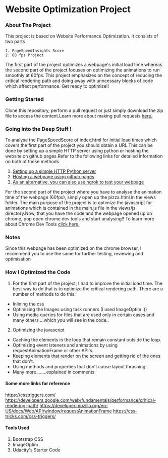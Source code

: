 # Website Optimization Project

### About The Project

This project is based on Website Performance Optimization. It consists of two parts
```
1. PageSpeedInsights Score
2. 60 fps Project

```
The first part of the project optimizes a webpage's initial load time whereas the second part of the project focuses on optimizing the animations
to run smoothly at 60fps. This project emphasizes on the concept of reducing the critical rendering path and doing away with unncessary blocks of
code which affect performance. Get ready to optimize!!

### Getting Started
Clone this repository, perform a pull request or just simply download the zip file to access the content.Learn more about making pull requests [here.](https://help.github.com/articles/about-pull-requests/)

### Going into the Deep Stuff !
To analyse the PageSpeedScore of index.html for initial load times which covers the first part of the project you should obtain a URL.This can be done by setting up a simple HTTP server using python or hosting the website on github pages.Refer to the following links for detailed information on both of these methods

1. [Setting up a simple HTTP Python server](http://www.pythonforbeginners.com/modules-in-python/how-to-use-simplehttpserver/)
2. [Hosting a webpage using github pages](https://help.github.com/categories/github-pages-basics/)
3. [As an alternative, you can also use ngrok to test your webpage](https://www.sitepoint.com/use-ngrok-test-local-site/)

For the second part of the project where you have to analyse the animation time of the webpage (60fps), simply open up the pizza.html in the views folder. The main purpose of the project is to optimize the javascript for animations which is contained in the main.js file in the views/js directory.Now, that you have the code and the webpage opened up on chrome, pop open chrome dev tools and start analysing!! To learn more about Chrome Dev Tools [click here.](https://developers.google.com/web/tools/chrome-devtools/)

### Notes

Since this webpage has been optimized on the chrome browser, I recommend you to use the same for further testing, reviewing and optimisation

### How I Optimized the Code

1. For the first part of the project, I had to improve the initial load time. The best way to do that is to optimize the critical rendering path.
 There are a number of methods to do this:

* Inlining the css
* Optimizing the Images using task runners (I used ImageOptim :))
* Using media queries for files that are used only in certain cases
and many others ...which you will see in the code..

2. Optimizing the javascript

* Caching the elements in the loop that remain constant outside the loop.
* Optimizing event isteners and animations by using requestAnimationFrame or other API's.
* Keeping elements that render on the screen and getting rid of the ones that don't.
* Using methods and properties that don't cause layout thrashing.
* Many more........explained in comments

#### Some more links for reference

 https://csstriggers.com/
 https://developers.google.com/web/fundamentals/performance/critical-rendering-path/
 https://developer.mozilla.org/en-US/docs/Web/API/window/requestAnimationFrame
 https://css-tricks.com/css-triggers/

#### Tools Used
1. Bootstrap CSS
2. ImageOptim
3. Udacity's Starter Code
